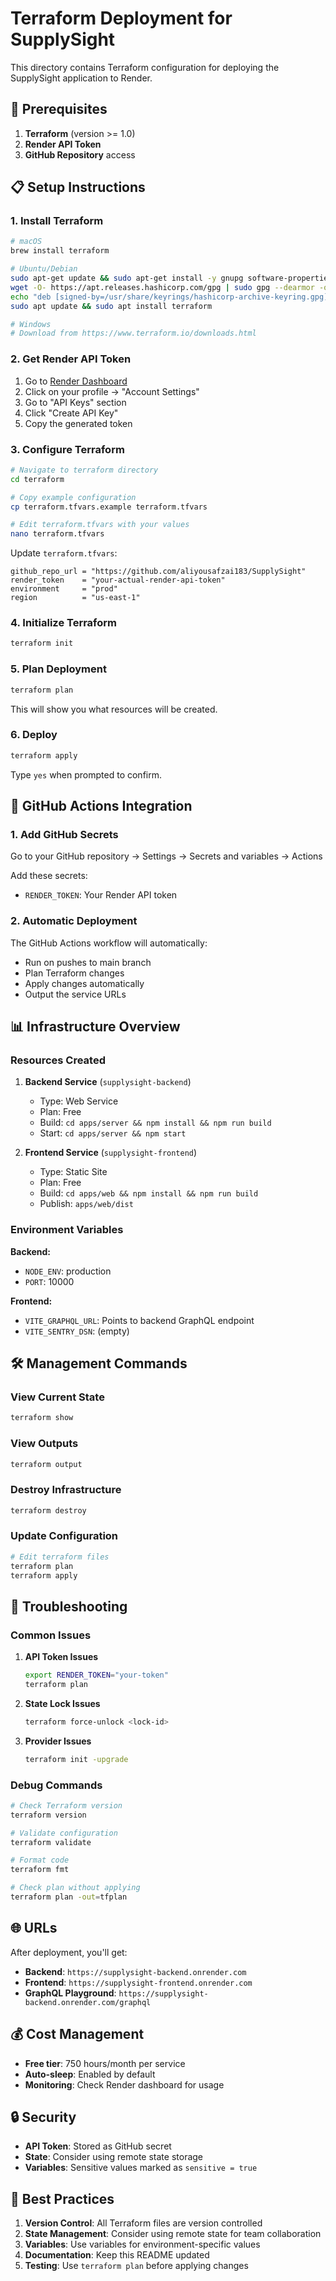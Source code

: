 # Terraform Deployment for SupplySight

This directory contains Terraform configuration for deploying the SupplySight application to Render.

## 🚀 Prerequisites

1. **Terraform** (version >= 1.0)
2. **Render API Token**
3. **GitHub Repository** access

## 📋 Setup Instructions

### 1. Install Terraform

```bash
# macOS
brew install terraform

# Ubuntu/Debian
sudo apt-get update && sudo apt-get install -y gnupg software-properties-common
wget -O- https://apt.releases.hashicorp.com/gpg | sudo gpg --dearmor -o /usr/share/keyrings/hashicorp-archive-keyring.gpg
echo "deb [signed-by=/usr/share/keyrings/hashicorp-archive-keyring.gpg] https://apt.releases.hashicorp.com $(lsb_release -cs) main" | sudo tee /etc/apt/sources.list.d/hashicorp.list
sudo apt update && sudo apt install terraform

# Windows
# Download from https://www.terraform.io/downloads.html
```

### 2. Get Render API Token

1. Go to [Render Dashboard](https://dashboard.render.com)
2. Click on your profile → "Account Settings"
3. Go to "API Keys" section
4. Click "Create API Key"
5. Copy the generated token

### 3. Configure Terraform

```bash
# Navigate to terraform directory
cd terraform

# Copy example configuration
cp terraform.tfvars.example terraform.tfvars

# Edit terraform.tfvars with your values
nano terraform.tfvars
```

Update `terraform.tfvars`:
```hcl
github_repo_url = "https://github.com/aliyousafzai183/SupplySight"
render_token    = "your-actual-render-api-token"
environment     = "prod"
region          = "us-east-1"
```

### 4. Initialize Terraform

```bash
terraform init
```

### 5. Plan Deployment

```bash
terraform plan
```

This will show you what resources will be created.

### 6. Deploy

```bash
terraform apply
```

Type `yes` when prompted to confirm.

## 🔄 GitHub Actions Integration

### 1. Add GitHub Secrets

Go to your GitHub repository → Settings → Secrets and variables → Actions

Add these secrets:
- `RENDER_TOKEN`: Your Render API token

### 2. Automatic Deployment

The GitHub Actions workflow will automatically:
- Run on pushes to main branch
- Plan Terraform changes
- Apply changes automatically
- Output the service URLs

## 📊 Infrastructure Overview

### Resources Created

1. **Backend Service** (`supplysight-backend`)
   - Type: Web Service
   - Plan: Free
   - Build: `cd apps/server && npm install && npm run build`
   - Start: `cd apps/server && npm start`

2. **Frontend Service** (`supplysight-frontend`)
   - Type: Static Site
   - Plan: Free
   - Build: `cd apps/web && npm install && npm run build`
   - Publish: `apps/web/dist`

### Environment Variables

**Backend:**
- `NODE_ENV`: production
- `PORT`: 10000

**Frontend:**
- `VITE_GRAPHQL_URL`: Points to backend GraphQL endpoint
- `VITE_SENTRY_DSN`: (empty)

## 🛠️ Management Commands

### View Current State
```bash
terraform show
```

### View Outputs
```bash
terraform output
```

### Destroy Infrastructure
```bash
terraform destroy
```

### Update Configuration
```bash
# Edit terraform files
terraform plan
terraform apply
```

## 🔧 Troubleshooting

### Common Issues

1. **API Token Issues**
   ```bash
   export RENDER_TOKEN="your-token"
   terraform plan
   ```

2. **State Lock Issues**
   ```bash
   terraform force-unlock <lock-id>
   ```

3. **Provider Issues**
   ```bash
   terraform init -upgrade
   ```

### Debug Commands

```bash
# Check Terraform version
terraform version

# Validate configuration
terraform validate

# Format code
terraform fmt

# Check plan without applying
terraform plan -out=tfplan
```

## 🌐 URLs

After deployment, you'll get:
- **Backend**: `https://supplysight-backend.onrender.com`
- **Frontend**: `https://supplysight-frontend.onrender.com`
- **GraphQL Playground**: `https://supplysight-backend.onrender.com/graphql`

## 💰 Cost Management

- **Free tier**: 750 hours/month per service
- **Auto-sleep**: Enabled by default
- **Monitoring**: Check Render dashboard for usage

## 🔒 Security

- **API Token**: Stored as GitHub secret
- **State**: Consider using remote state storage
- **Variables**: Sensitive values marked as `sensitive = true`

## 📝 Best Practices

1. **Version Control**: All Terraform files are version controlled
2. **State Management**: Consider using remote state for team collaboration
3. **Variables**: Use variables for environment-specific values
4. **Documentation**: Keep this README updated
5. **Testing**: Use `terraform plan` before applying changes
